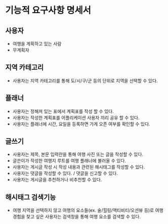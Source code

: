 # 기능적 요구사항 명세서 

## 사용자 

 - 여행을 계획하고 있는 사람
 - 무계획자

## 지역 카테고리

- 사용자는 지역 카테고리를 통해 도/시/구/군 등의 단위로 지역을 선택할 수 있다.

## 플래너 

 - 사용자는 정해져 있는 표에서 계획표를 작성 할 수 있다.
 - 사용자는 작성한 계획표를 어플리케이션 사용자 끼리 공유 할 수 있다. 
 - 사용자는 플래너에 시간, 요일을 등록하면 가게 오픈 여부를 확인할 수 있다.

## 글쓰기

- 사용자는 제목, 본문 입력란을 통해 여행 사진 또는 글을 작성할 수 있다.
- 글쓴이가 작성한 여행지 루트를 여행 플래너에 불러올 수 있다.
- 사용자는 게시글 작성 시 작성 내용과 관련된 해시태그를 작성할 수 있다.
- 사용자는 댓글을 작성할 수 있다. / 댓글을 신고할 수 있다.
- 사용자는 게시글을 추천하거나 비추천할 수 있다.


## 해시태그 검색기능

- 여행 지역을 선택하지 않고 여행의 요소들(ex. 술/힐링/액티비티/오션뷰 등)로 여행 경험을 찾고 싶은 사용자는 검색창을 통해 여행 요소를 검색할 수 있다.
